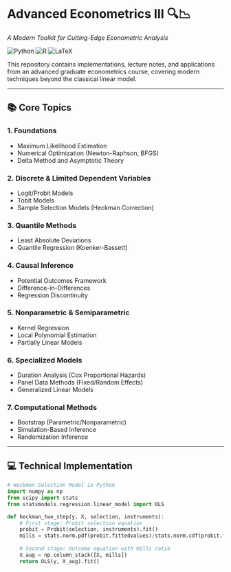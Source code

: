 # Advanced Econometrics III 🔍📉

*A Modern Toolkit for Cutting-Edge Econometric Analysis*

![Python](https://img.shields.io/badge/Python-3.10%2B-blue?logo=python)
![R](https://img.shields.io/badge/R-4.3%2B-276DC3?logo=r)
![LaTeX](https://img.shields.io/badge/LaTeX-Typesetting-008080?logo=latex)

This repository contains implementations, lecture notes, and applications from an advanced graduate econometrics course, covering modern techniques beyond the classical linear model.

---

## 📚 Core Topics

### 1. **Foundations**
- Maximum Likelihood Estimation
- Numerical Optimization (Newton-Raphson, BFGS)
- Delta Method and Asymptotic Theory

### 2. **Discrete & Limited Dependent Variables**
- Logit/Probit Models
- Tobit Models
- Sample Selection Models (Heckman Correction)

### 3. **Quantile Methods**
- Least Absolute Deviations
- Quantile Regression (Koenker-Bassett)

### 4. **Causal Inference**
- Potential Outcomes Framework
- Difference-in-Differences
- Regression Discontinuity

### 5. **Nonparametric & Semiparametric**
- Kernel Regression
- Local Polynomial Estimation
- Partially Linear Models

### 6. **Specialized Models**
- Duration Analysis (Cox Proportional Hazards)
- Panel Data Methods (Fixed/Random Effects)
- Generalized Linear Models

### 7. **Computational Methods**
- Bootstrap (Parametric/Nonparametric)
- Simulation-Based Inference
- Randomization Inference

---

## 💻 Technical Implementation

```python
# Heckman Selection Model in Python
import numpy as np
from scipy import stats
from statsmodels.regression.linear_model import OLS

def heckman_two_step(y, X, selection, instruments):
    # First stage: Probit selection equation
    probit = Probit(selection, instruments).fit()
    mills = stats.norm.pdf(probit.fittedvalues)/stats.norm.cdf(probit.fittedvalues)
    
    # Second stage: Outcome equation with Mills ratio
    X_aug = np.column_stack([X, mills])
    return OLS(y, X_aug).fit()
```
